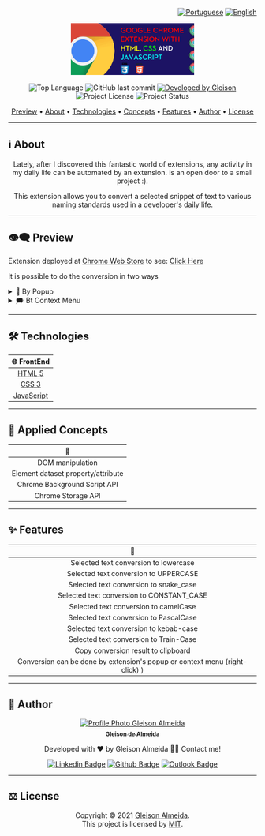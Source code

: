 <div align="right">

[![Portuguese](https://www.countryflags.io/br/flat/32.png)](README.md)
[![English](https://www.countryflags.io/us/flat/32.png)](README-ENG.md)

</div>

<p align="center">
  <img alt="Change Case Chrome Extension" src=".github/logo.png" width="250px"/>
</p>

<p align="center">   
  <img alt="Top Language" src="https://img.shields.io/github/languages/top/gleisonkz/change-case-popup-chrome-extension?color=3498db&style=for-the-badge">
  <img alt="GitHub last commit" src="https://img.shields.io/github/last-commit/gleisonkz/change-case-popup-chrome-extension?color=3498db&style=for-the-badge">   
  <a href="https://github.com/gleisonkz">
    <img alt="Developed by Gleison" src="https://img.shields.io/badge/Developer-Gleison-%3498db?color=3498db&style=for-the-badge">
  </a>  
  <img alt="Project License" src="https://img.shields.io/apm/l/vim-mode?style=for-the-badge"/>
     <img alt="Project Status" src="https://img.shields.io/badge/done-%3498db?color=green&style=for-the-badge&label=Status">  
</p>

<p align="center">
 <a href="#eye_speech_bubble-preview">Preview</a> •
 <a href="#information_source-about">About</a> • 
 <a href="#hammer_and_wrench-technologies">Technologies</a> • 
 <a href="#brain-applied-concepts">Concepts</a> • 
  <a href="#sparkles-features">Features</a> •
 <a href="#boy-author">Author</a> •
 <a href="#balance_scale-license">License</a>
</p>

---

## :information_source: About

<div align="center">

Lately, after I discovered this fantastic world of extensions, any activity in my daily life can be automated by an extension. is an open door to a small project :).

This extension allows you to convert a selected snippet of text to various naming standards used in a developer's daily life.

---

</div>

## :eye_speech_bubble: **Preview**

Extension deployed at [Chrome Web Store](https://chrome.google.com/webstore/category/extensions) to see: [Click Here](https://chrome.google.com/webstore/detail/i%2B1-helper/pahefalbpfookcihpfalcoalamcbggme?hl=en&authuser=0)

It is possible to do the conversion in two ways

<details>
  <summary>🎈 By Popup  </summary>

|                                🎈 Popup                                |
| :--------------------------------------------------------------------: |
| <kbd><img src=".github/previews/context-menu.gif" alt="Tablet"/></kbd> |

</details>

<details>
  <summary>🗯 Bt Context Menu </summary>

|                         🗯 Context Menu                          |
| :-------------------------------------------------------------: |
| <kbd><img src=".github/previews/popup.gif" alt="Tablet"/></kbd> |

</details>

</div>
  
---

## :hammer_and_wrench: **Technologies**

<div align="center">

|                    :globe_with_meridians: FrontEnd                    |
| :-------------------------------------------------------------------: |
|      [HTML 5](https://developer.mozilla.org/en-US/docs/Web/HTML)      |
|       [CSS 3](https://developer.mozilla.org/en-US/docs/Web/CSS)       |
| [JavaScript](https://developer.mozilla.org/en-US/docs/Web/JavaScript) |

</div>

---

## :brain: **Applied Concepts**

<div align="center">

|          :page_facing_up:          |
| :--------------------------------: |
|          DOM manipulation          |
| Element dataset property/attribute |
|    Chrome Background Script API    |
|         Chrome Storage API         |

</div>

---

## :sparkles: **Features**

<div align="center">

|                              :page_facing_up:                               |
| :-------------------------------------------------------------------------: |
|                    Selected text conversion to lowercase                    |
|                    Selected text conversion to UPPERCASE                    |
|                   Selected text conversion to snake_case                    |
|                  Selected text conversion to CONSTANT_CASE                  |
|                    Selected text conversion to camelCase                    |
|                   Selected text conversion to PascalCase                    |
|                   Selected text conversion to kebab-case                    |
|                   Selected text conversion to Train-Case                    |
|                     Copy conversion result to clipboard                     |
| Conversion can be done by extension's popup or context menu (right-click) ) |

</div>

---

## :boy: **Author**

<div align="center">

<a href="https://github.com/gleisonkz">
 <img src="https://avatars1.githubusercontent.com/u/9919?s=200&v=4" width="100px;" alt="Profile Photo Gleison Almeida"/>
 <br/>
 <sub><b>Gleison de Almeida</b></sub>
</a>

Developed with ❤️ by Gleison Almeida 👋🏽 Contact me!

[![Linkedin Badge](https://img.shields.io/badge/-Gleison-blue?style=flat-square&logo=Linkedin&logoColor=white)](https://www.linkedin.com/in/gleison-ribeiro-a65257119)
[![Github Badge](https://img.shields.io/badge/-Gleison-000?style=flat-square&logo=Github&logoColor=white)](https://github.com/gleisonkz)
[![Outlook Badge](https://img.shields.io/badge/-Gleison-0078d4?style=flat-square&logo=microsoft-outlook&logoColor=white)](mailto:gleisonsubzerokz@gmail.com)

</div>

---

## :balance_scale: **License**

<div align="center">

Copyright © 2021 [Gleison Almeida](https://github.com/gleisonkz).<br />
This project is licensed by [MIT](./LICENSE).

</div>
